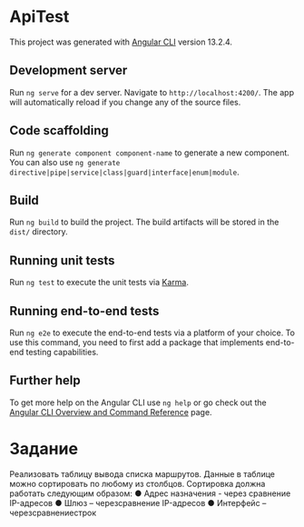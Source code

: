 # ApiTest

This project was generated with [Angular CLI](https://github.com/angular/angular-cli) version 13.2.4.

## Development server

Run `ng serve` for a dev server. Navigate to `http://localhost:4200/`. The app will automatically reload if you change any of the source files.

## Code scaffolding

Run `ng generate component component-name` to generate a new component. You can also use `ng generate directive|pipe|service|class|guard|interface|enum|module`.

## Build

Run `ng build` to build the project. The build artifacts will be stored in the `dist/` directory.

## Running unit tests

Run `ng test` to execute the unit tests via [Karma](https://karma-runner.github.io).

## Running end-to-end tests

Run `ng e2e` to execute the end-to-end tests via a platform of your choice. To use this command, you need to first add a package that implements end-to-end testing capabilities.

## Further help

To get more help on the Angular CLI use `ng help` or go check out the [Angular CLI Overview and Command Reference](https://angular.io/cli) page.

# Задание
Реализовать таблицу вывода списка маршрутов.
Данные в таблице можно сортировать по любому из столбцов. Сортировка должна работать следующим образом:
●	Адрес назначения - через сравнение IP-адресов
●	Шлюз – черезсравнение IP-адресов
●	Интерфейс – черезсравнениестрок
